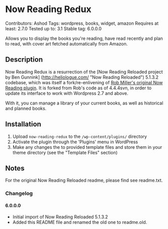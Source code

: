 # Now Reading Redux #
Contributors: Ashod
Tags: wordpress, books, widget, amazon
Requires at least: 2.7.0
Tested up to: 3.1
Stable tag: 6.0.0.0

Allows you to display the books you're reading, have read recently and plan to read, with cover art fetched automatically from Amazon.

## Description ##

Now Reading Redux is a resurrection of the [Now Reading Reloaded project by Ben Gunnink] (http://heliologue.com/ "Now Reading Reloaded") 5.1.3.2 codebase, which was itself a fork/re-enlivening of [Rob Miller's original Now Reading plugin](http://robm.me.uk/projects/plugins/wordpress/now-reading/ "Original Now Reading Plugin").  It is forked from Rob's code as of 4.4.4svn, in order to update its interface to work with Wordpress 2.7 and above.

With it, you can manage a library of your current books, as well as historical and planned books.

## Installation ##

1. Upload `now-reading-redux` to the `/wp-content/plugins/` directory
1. Activate the plugin through the 'Plugins' menu in WordPress
1. Make any changes the to provided template files and store them in your theme directory (see the "Template Files" section)

## Notes ##

For the original Now Reading Reloaded readme, please find see readme.txt.

### Changelog ###

#### 6.0.0.0 ####
* Initial import of Now Reading Reloaded 5.1.3.2
* Added this README file and renamed the old one to readme.old.